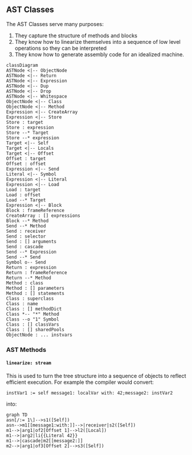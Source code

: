 ##  AST Classes
The AST Classes serve many purposes:
 1. They capture the structure of methods and blocks
 2. They know how to linearize themselves into a sequence of low level operations so they can be interpreted
 3. They know how to generate assembly code for an idealized machine.

```mermaid
classDiagram
ASTNode <|-- ObjectNode
ASTNode <|-- Return
ASTNode <|-- Expression
ASTNode <|-- Dup
ASTNode <|-- Drop
ASTNode <|-- Whitespace
ObjectNode <|-- Class
ObjectNode <|-- Method
Expression <|-- CreateArray
Expression <|-- Store
Store : target
Store : expression
Store --* Target
Store --* expression
Target <|-- Self
Target <|-- Locals
Target <|-- Offset
Offset : target
Offset : offset
Expression <|-- Send
Literal <|-- Symbol
Expression <|-- Literal
Expression <|-- Load
Load : target
Load : offset
Load --* Target
Expression <|-- Block
Block : frameReference
CreateArray : [] expressions
Block --* Method
Send --* Method
Send : receiver
Send : selector
Send : [] arguments
Send : cascade
Send --* Expression
Send --* Send
Symbol o-- Send
Return : expression
Return : frameReference
Return --* Method
Method : class
Method : [] parameters
Method : [] statements
Class : superclass
Class : name
Class : [] methodDict
Class *-- "*" Method
Class --o "1" Symbol
Class : [] classVars
Class : [] sharedPools
ObjectNode : ... instvars
```

### AST Methods

#### `linearize: stream`
This is used to turn the tree structure into a sequence of objects to reflect efficient execution. For example the compiler would convert:
```smalltalk
instVar1 := self message1: localVar with: 42;message2: instVar2
```
into:
```mermaid
graph TD
asn[/:= 1\]-->s1([Self])
asn-->m1[[message1:with:]]-->|receiver|s2([Self])
m1-->|arg1|of2[Offset 1]-->l2([Local])
m1-->|arg2|li{{Literal 42}}
m1-->|cascade|m2[[message2:]]
m2-->|arg1|of3[Offset 2]-->s3([Self])
```
